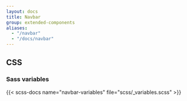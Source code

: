 ```yaml
---
layout: docs
title: Navbar
group: extended-components
aliases:
  - "/navbar"
  - "/docs/navbar"
---
```


## CSS

### Sass variables

{{< scss-docs name="navbar-variables" file="scss/_variables.scss" >}}
